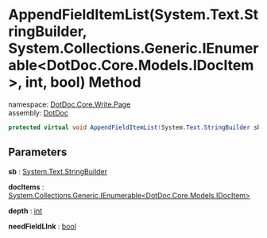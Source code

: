 ﻿# AppendFieldItemList\(System\.Text\.StringBuilder, System\.Collections\.Generic\.IEnumerable\<DotDoc\.Core\.Models\.IDocItem\>, int, bool\) Method

namespace: [DotDoc\.Core\.Write\.Page](../../DotDoc.Core.Write.Page.md)<br />
assembly: [DotDoc](../../../DotDoc.md)



```csharp
protected virtual void AppendFieldItemList(System.Text.StringBuilder sb ,System.Collections.Generic.IEnumerable<DotDoc.Core.Models.IDocItem> docItems ,int depth = 2 ,bool needFieldLInk = True);
```

## Parameters

__sb__ : [System\.Text\.StringBuilder](https://docs.microsoft.com/dotnet/api/System.Text.StringBuilder)



__docItems__ : [System\.Collections\.Generic\.IEnumerable\<DotDoc\.Core\.Models\.IDocItem\>](https://docs.microsoft.com/dotnet/api/System.Collections.Generic.IEnumerable-1)



__depth__ : [int](https://docs.microsoft.com/dotnet/api/System.Int32)



__needFieldLInk__ : [bool](https://docs.microsoft.com/dotnet/api/System.Boolean)



